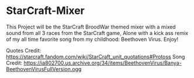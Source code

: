# StarCraft-Mixer

This Project will be the StarCraft BroodWar themed mixer with  a mixed sound from all 3 races from the StarCraft game, Alone with a kick ass remix of my all time favorite song from my childhood: Beethoven Virus. Enjoy!

Quotes Credit: https://starcraft.fandom.com/wiki/StarCraft_unit_quotations#Protoss
Song Credit: https://ia802700.us.archive.org/34/items/BeethovenVirus/Banya-BeethovenVirusFullVersion.ogg
